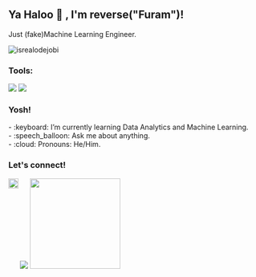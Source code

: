 ## <summary><strong>Ya Haloo :wave: , I'm reverse("Furam")!</strong></summary>
Just (fake)Machine Learning Engineer.
<p align="left"> <img src="https://komarev.com/ghpvc/?username=notfound313&label=Profile%20views&color=0e75b6&style=flat" alt="isrealodejobi" />
</p>

### <summary><strong>Tools:</strong></summary>
<p>
    <img src="https://img.shields.io/badge/Text%20Editor-Visual%20Studio%20Code-blue?&logo=visual%20studio%20code&logoColor=blue" />
    <img src="https://img.shields.io/badge/Google%20Colab-orange"/>

</p>

### <summary><strong>Yosh!</strong></summary>
<p>
    - :keyboard: I’m currently learning Data Analytics and Machine Learning. </br>
    - :speech_balloon: Ask me about anything.</br>   
    - :cloud: Pronouns: He/Him. </br>
 
<p>
 
### <summary><strong>Let's connect!</strong></summary>

<a href="https://www.instagram.com/furam.reverse/">
  <img align="left" alt="furam's Instagram" width="20px" src="https://simpleicons.now.sh/instagram/495f7e" />
</a>

<p>
    <img src="https://github-readme-stats.vercel.app/api?username=notfound313&hide=contribs,prs&show_icons=true&hide_border=true&title_color=000" />
    <img src="https://github-readme-stats.vercel.app/api/top-langs/?username=notfound313&layout=compact" height=180 />
</p>

